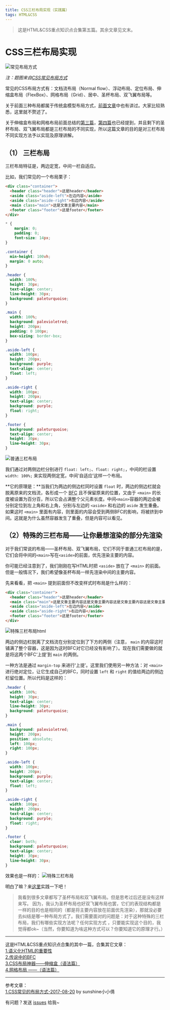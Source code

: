 ```yaml
---
title: CSS三栏布局实现（实践篇）
tags: HTML&CSS
---
```


> 这是HTML&CSS重点知识点合集第五篇。其余文章见文末。

# CSS三栏布局实现

![常见布局方式](/images/frontend/wayOfLayout.png)

*注：题图来自[CSS常见布局方式](https://juejin.im/post/599970f4518825243a78b9d5)*

常见的CSS布局方式有：文档流布局（Normal flow）、浮动布局、定位布局、伸缩盒布局（FlexBox）、网格布局（Grid）、居中、圣杯布局、双飞翼布局等。

关于前面三种布局都属于传统盒模型布局方式，[前面文章](https://syt-honey.github.io/2020/02/19/%E4%BC%B8%E7%BC%A9%E7%9B%92/)中也有讲过。大家比较熟悉，这里就不赘述了。

关于伸缩盒布局和网格布局前面总结的[第三篇](https://syt-honey.github.io/2020/02/19/%E4%BC%B8%E7%BC%A9%E7%9B%92/)，[第四篇](https://syt-honey.github.io/2020/02/21/%E7%BD%91%E6%A0%BC%E5%B8%83%E5%B1%80/)也已经提到，并且剩下的圣杯布局、双飞翼布局都是三栏布局的不同实现，所以这篇文章的目的是对三栏布局不同实现方法予以实现及原理讲解。

## （1） 三栏布局

三栏布局特征是，两边定宽，中间一栏自适应。

比如，我们常见的一个布局栗子：
```html
<div class="container">
  <header class="header">这是header</header>
  <aside class="aside-left">左边内容</aside>
  <aside class="aside-right">右边内容</aside>
  <main class="main">这是文章主要内容</main>
  <footer class="footer">这是footer</footer>
</div>
```
```css
* {
    margin: 0;
    padding: 0;
    font-size: 14px;
}

.container {
  min-height: 100vh;
  margin: 0 auto;
}

.header {
  width: 100%;
  height: 30px;
  text-align: center;
  line-height: 30px;
  background: paleturquoise;
}

.main {
  width: 100%;
  background: palevioletred;
  height: 200px;
  padding: 0 100px;
  box-sizing: border-box;
}

.aside-left {
  width: 100px;
  height: 200px;
  background: purple;
  text-align: center;
  float: left;
}

.aside-right {
  width: 100px;
  height: 200px;
  text-align: center;
  background: purple;
  float: right;
}

.footer {
  background: paleturquoise;
  text-align: center;
  height: 30px;
  line-height: 30px;
}
```
![普通三栏布局](/images/frontend/threeListsLayout1.png)

我们通过对两侧边栏分别进行 `float: left;`、`float: right;`，中间的栏设置 `width: 100%;` 来实现两侧定宽，中间‘自适应’这样一个布局。

**它的原理是：**当我们为两边的侧边栏同时设置 `float` 时，两边的侧边栏就会脱离原来的文档流，各形成一个 [BFC](https://juejin.im/post/5e4bdc9df265da5734023968) 且不保留原来的位置，又由于 `<main>` 的长度被设置为百分百，所以它会占满整个父元素长度。中间`<main>`容器的两边会被分别定位到左上角和右上角，分别与左边的 `<aside>` 和右边的 `aside` 发生重叠。如果这时 `<main>` 里面有内容，则里面的内容会受到两侧BFC的影响，将被挤到中间。这就是为什么虽然容器发生了重叠，但是内容可以看见。

## （2）特殊的三栏布局——让你最想渲染的部分先渲染

对于我们常说的布局——圣杯布局、双飞翼布局，它们不同于普通三栏布局的是，它们会将中间的`<main>`写在`<aside>`的前面，优先渲染主要的内容。

你可能已经注意到了，我们刚刚在写HTML时把 `<aside>` 放在了 `<main>` 的前面。但是一般情况下，我们希望像圣杯布局一样先渲染中间的主要内容。

先来看看，把 `<main>` 提到前面但不改变样式时布局是什么样的：
```html
<div class="container">
  <header class="header">这是header</header>
  <main class="main">这是文章主要内容这是文章主要内容这是文章主要内容这是文章主要内容这是文章主要内容这是文章主要内容这是文章主要内容这是文章主要内容这是文章主要内容这是文章主要内容</main>
  <aside class="aside-left">左边内容</aside>
  <aside class="aside-right">右边内容</aside>
  <footer class="footer">这是footer</footer>
</div>
```
![特殊三栏布局html](/images/frontend/threeListsLayout2.png)

两边的侧边栏脱离了文档流在分别定位到了下方的两侧（注意， `main` 的内容这时铺满了整个容器，这是因为这时BFC对它已经没有影响了）。现在我们需要做的就是将这两个BFC‘上提’到 `main` 的两侧。

一种方法是通过 `margin-top` 来进行‘上提’。这里我们使用另一种方法：对 `<main>` 进行绝对定位，让它生成自己的BFC，同时设置 `left` 和 `right` 的值给两边的侧边栏留位置。所以代码是这样的：

```css
.header {
  width: 100%;
  height: 30px;
  text-align: center;
  line-height: 30px;
  background: paleturquoise;
}

.main {
  background: palevioletred;
  height: 200px;
  position: absolute;
  left: 100px;
  right: 100px;
}

.aside-left {
  width: 100px;
  height: 200px;
  background: purple;
  text-align: center;
  float: left;
}

.aside-right {
  width: 100px;
  height: 200px;
  text-align: center;
  background: purple;
  float: right;
}

.footer {
  clear: both;
  background: paleturquoise;
  text-align: center;
  height: 30px;
  line-height: 30px;
}
```
效果也是一样的：
![特殊三栏布局](/images/frontend/threeListsLayout1.png)

明白了嘛？来[这里](https://codepen.io/syt-honey/pen/yqPvGv?__cf_chl_jschl_tk__=cbcccdf885dcb23526614bba32f369db8b2a9c2d-1583199551-0-AQH1c4Zo2KfcfiM0Itw3xKC_4aR4mFl8tnVB_FMuG7DwjCBTLd0Vy4nukrXE4UPWXLJW3HMzGhXnq04vVSZCxXvJAqrjR-DYrxSAp8kA04P3xZo-yutpn_lAzrpD01WE4nH1A6onxo_tTSlg2LsfJTfvfeqflzMb2I0sbC-nri8CbR0tBqj7Axe8grifpLJVYIujuOz8yZ4RXCvQ2aNF0kyeYIMF1QrAKVsYH3FoVIoXo_fsCeROwA0FooP50v_HIZCr1riG3RvH6hOm1rpLC_K_z5EkBMgqaegZ7DWv7ekTfJT5BTrS02CcTUidXl5oSJjwDT094dqtYsjKs4_BlccRHaFB9EbNIA9P38OFnXDB)实践一下吧！

> 我看到很多文章都写了圣杯布局和双飞翼布局。但是思考过后还是没有这样来写。
> 因为，我认为圣杯布局也好双飞翼布局也罢，它们的表现结构都是一样的目的也是相同的（都是将主要内容放在前面优先渲染），那就没必要去纠结是哪一种布局方式了。我们需要面对的问题是：对于这种特殊的三栏布局，我们有哪些实现方法呢？任何实现方式 ，只要能实现这个目的，我觉得都ok~（当然，你要知道为啥这种方式可以？你要知道它的原理才行。）


---
这是HTML&CSS重点知识点合集的其中一篇，合集其它文章：  
[1.语义化HTML的重要性](https://syt-honey.github.io/2020/02/11/%E8%AF%AD%E4%B9%89%E5%8C%96HTML%E7%9A%84%E9%87%8D%E8%A6%81%E6%80%A7/)  
[2.传说中的BFC](https://syt-honey.github.io/2020/02/18/%E4%BC%A0%E8%AF%B4%E4%B8%AD%E7%9A%84BFC/#more)  
[3.CSS布局神器——伸缩盒（语法篇）](https://syt-honey.github.io/2020/02/19/%E4%BC%B8%E7%BC%A9%E7%9B%92/)  
[4.网格布局 ——（语法篇）](https://syt-honey.github.io/2020/02/21/%E7%BD%91%E6%A0%BC%E5%B8%83%E5%B1%80/)  

---
参考文章：  
[1.CSS常见的布局方式-2017-08-20](https://juejin.im/post/599970f4518825243a78b9d5) by sunshine小小倩   

有问题？发送 [issues](https://syt-honey.github.io/about/) 给我~
